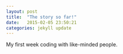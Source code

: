 ```yaml
---
layout: post
title:  "The story so far!"
date:   2015-02-05 23:50:21
categories: jekyll update
---
```

My first week coding with like-minded people.
